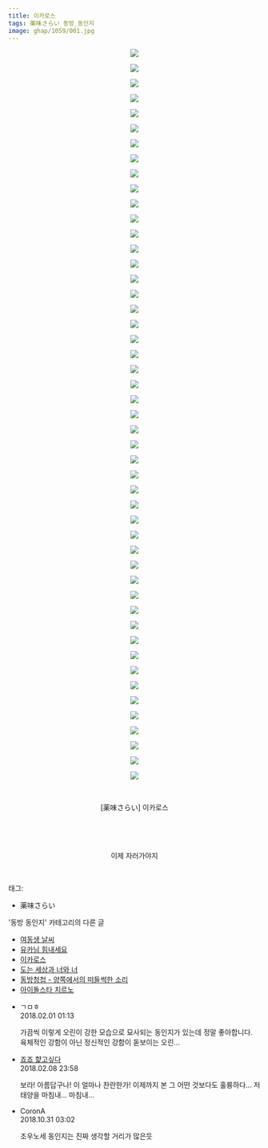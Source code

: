 ```yaml
---
title: 이카로스
tags: 薬味さらい 동방_동인지
image: ghap/1059/001.jpg
---
```

<div class="article">
<p style="text-align: center; clear: none; float: none;"><img src="{{ site.nasurl }}/ghap/1059/001.jpg"/></p>
<p style="text-align: center; clear: none; float: none;"><img src="{{ site.nasurl }}/ghap/1059/002.jpg"/></p>
<p style="text-align: center; clear: none; float: none;"><img src="{{ site.nasurl }}/ghap/1059/003.jpg"/></p>
<p style="text-align: center; clear: none; float: none;"><img src="{{ site.nasurl }}/ghap/1059/004.jpg"/></p>
<p style="text-align: center; clear: none; float: none;"><img src="{{ site.nasurl }}/ghap/1059/005.jpg"/></p>
<p style="text-align: center; clear: none; float: none;"><img src="{{ site.nasurl }}/ghap/1059/006.jpg"/></p>
<p style="text-align: center; clear: none; float: none;"><img src="{{ site.nasurl }}/ghap/1059/007.jpg"/></p>
<p style="text-align: center; clear: none; float: none;"><img src="{{ site.nasurl }}/ghap/1059/008.jpg"/></p>
<p style="text-align: center; clear: none; float: none;"><img src="{{ site.nasurl }}/ghap/1059/009.jpg"/></p>
<p style="text-align: center; clear: none; float: none;"><img src="{{ site.nasurl }}/ghap/1059/010.jpg"/></p>
<p style="text-align: center; clear: none; float: none;"><img src="{{ site.nasurl }}/ghap/1059/011.jpg"/></p>
<p style="text-align: center; clear: none; float: none;"><img src="{{ site.nasurl }}/ghap/1059/012.jpg"/></p>
<p style="text-align: center; clear: none; float: none;"><img src="{{ site.nasurl }}/ghap/1059/013.jpg"/></p>
<p style="text-align: center; clear: none; float: none;"><img src="{{ site.nasurl }}/ghap/1059/014.jpg"/></p>
<p style="text-align: center; clear: none; float: none;"><img src="{{ site.nasurl }}/ghap/1059/015.jpg"/></p>
<p style="text-align: center; clear: none; float: none;"><img src="{{ site.nasurl }}/ghap/1059/016.jpg"/></p>
<p style="text-align: center; clear: none; float: none;"><img src="{{ site.nasurl }}/ghap/1059/017.jpg"/></p>
<p style="text-align: center; clear: none; float: none;"><img src="{{ site.nasurl }}/ghap/1059/018.jpg"/></p>
<p style="text-align: center; clear: none; float: none;"><img src="{{ site.nasurl }}/ghap/1059/019.jpg"/></p>
<p style="text-align: center; clear: none; float: none;"><img src="{{ site.nasurl }}/ghap/1059/020.jpg"/></p>
<p style="text-align: center; clear: none; float: none;"><img src="{{ site.nasurl }}/ghap/1059/021.jpg"/></p>
<p style="text-align: center; clear: none; float: none;"><img src="{{ site.nasurl }}/ghap/1059/022.jpg"/></p>
<p style="text-align: center; clear: none; float: none;"><img src="{{ site.nasurl }}/ghap/1059/023.jpg"/></p>
<p style="text-align: center; clear: none; float: none;"><img src="{{ site.nasurl }}/ghap/1059/024.jpg"/></p>
<p style="text-align: center; clear: none; float: none;"><img src="{{ site.nasurl }}/ghap/1059/025.jpg"/></p>
<p style="text-align: center; clear: none; float: none;"><img src="{{ site.nasurl }}/ghap/1059/026.jpg"/></p>
<p style="text-align: center; clear: none; float: none;"><img src="{{ site.nasurl }}/ghap/1059/027.jpg"/></p>
<p style="text-align: center; clear: none; float: none;"><img src="{{ site.nasurl }}/ghap/1059/028.jpg"/></p>
<p style="text-align: center; clear: none; float: none;"><img src="{{ site.nasurl }}/ghap/1059/029.jpg"/></p>
<p style="text-align: center; clear: none; float: none;"><img src="{{ site.nasurl }}/ghap/1059/030.jpg"/></p>
<p style="text-align: center; clear: none; float: none;"><img src="{{ site.nasurl }}/ghap/1059/031.jpg"/></p>
<p style="text-align: center; clear: none; float: none;"><img src="{{ site.nasurl }}/ghap/1059/032.jpg"/></p>
<p style="text-align: center; clear: none; float: none;"><img src="{{ site.nasurl }}/ghap/1059/033.jpg"/></p>
<p style="text-align: center; clear: none; float: none;"><img src="{{ site.nasurl }}/ghap/1059/034.jpg"/></p>
<p style="text-align: center; clear: none; float: none;"><img src="{{ site.nasurl }}/ghap/1059/035.jpg"/></p>
<p style="text-align: center; clear: none; float: none;"><img src="{{ site.nasurl }}/ghap/1059/036.jpg"/></p>
<p style="text-align: center; clear: none; float: none;"><img src="{{ site.nasurl }}/ghap/1059/037.jpg"/></p>
<p style="text-align: center; clear: none; float: none;"><img src="{{ site.nasurl }}/ghap/1059/038.jpg"/></p>
<p style="text-align: center; clear: none; float: none;"><img src="{{ site.nasurl }}/ghap/1059/039.jpg"/></p>
<p style="text-align: center; clear: none; float: none;"><img src="{{ site.nasurl }}/ghap/1059/040.jpg"/></p>
<p style="text-align: center; clear: none; float: none;"><img src="{{ site.nasurl }}/ghap/1059/041.jpg"/></p>
<p style="text-align: center; clear: none; float: none;"><img src="{{ site.nasurl }}/ghap/1059/042.jpg"/></p>
<p style="text-align: center; clear: none; float: none;"><img src="{{ site.nasurl }}/ghap/1059/043.jpg"/></p>
<p style="text-align: center; clear: none; float: none;"><img src="{{ site.nasurl }}/ghap/1059/044.jpg"/></p>
<p style="text-align: center; clear: none; float: none;"><img src="{{ site.nasurl }}/ghap/1059/045.jpg"/></p>
<p style="text-align: center; clear: none; float: none;"><img src="{{ site.nasurl }}/ghap/1059/046.jpg"/></p>
<p style="text-align: center; clear: none; float: none;"><img src="{{ site.nasurl }}/ghap/1059/047.jpg"/></p>
<p style="text-align: center; clear: none; float: none;"><img src="{{ site.nasurl }}/ghap/1059/048.jpg"/></p>
<p style="text-align: center; clear: none; float: none;"><img src="{{ site.nasurl }}/ghap/1059/049.jpg"/></p>
<p style="text-align: center; clear: none; float: none;"><br/></p>
<p style="text-align: center; clear: none; float: none;">[薬味さらい] 이카로스</p>
<p style="text-align: center; clear: none; float: none;"><br/></p>
<p style="text-align: center; clear: none; float: none;"><br/></p>
<p style="text-align: center; clear: none; float: none;">이제 자러가야지</p>
<p><br/></p>
</div><div class="tagTrail">
<p>태그: </p>
<ul>
<li>薬味さらい</li>
</ul>
</div><div class="another">
<p>'동방 동인지' 카테고리의 다른 글</p>
<ul>
<li><a href="/2016-07-24-ghap_1062">여동생 날씨</a></li>
<li><a href="/2016-07-24-ghap_1061">유카님 힘내세요</a></li>
<li><a href="/2016-07-24-ghap_1059">이카로스</a></li>
<li><a href="/2016-07-24-ghap_1058">도는 세상과 너와 너</a></li>
<li><a href="/2016-07-24-ghap_1057">동방청첩 - 양쪽에서의 떠들썩한 소리</a></li>
<li><a href="/2016-07-24-ghap_1056">아이돌스타 치르노</a></li>
</ul>
</div><div class="cb_module cb_fluid">
<div class="cb_wrt cb_profile">
<div class="comment">
<ul>
<li class="cb_thumb_off" id="comment15188622">
<div class="cb_comment_area">
<div class="cb_info_area">
<div class="cb_section">
<span class="cb_nick_name">ㄱㅁㅎ</span>
</div>
<div class="cb_section">
<span class="cb_date">2018.02.01 01:13 </span>
</div>
</div>
<div class="cb_dsc_comment">
<p class="cb_dsc">
											가끔씩 이렇게 오린이 강한 모습으로 묘사되는 동인지가 있는데 정말 좋아합니다. 육체적인 강함이 아닌 정신적인 강함이 돋보이는 오린...
										</p>
</div>
</div></li>
<li class="cb_thumb_off" id="comment15195503">
<div class="cb_comment_area">
<div class="cb_info_area">
<div class="cb_section">
<span class="cb_nick_name"> <a href="http://aaa" onclick="return openLinkInNewWindow(this)">죠죠 햝고싶다</a></span>
</div>
<div class="cb_section">
<span class="cb_date">2018.02.08 23:58 </span>
</div>
</div>
<div class="cb_dsc_comment">
<p class="cb_dsc">
											보라! 아름답구나! 이 얼마나 찬란한가! 이제까지 본 그 어떤 것보다도 훌륭하다... 저 태양을 마침내... 마침내...
										</p>
</div>
</div></li>
<li class="cb_thumb_off" id="comment15365346">
<div class="cb_comment_area">
<div class="cb_info_area">
<div class="cb_section">
<span class="cb_nick_name">CoronA</span>
</div>
<div class="cb_section">
<span class="cb_date">2018.10.31 03:02 </span>
</div>
</div>
<div class="cb_dsc_comment">
<p class="cb_dsc">
											조우노세 동인지는 진짜 생각할 거리가 많은듯
										</p>
</div>
</div></li>
</ul>
</div>
</div><!-- commentList close -->
</div>